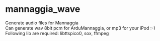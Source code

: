 # mannaggia_wave
Generate audio files for Mannaggia<br>
Can generate wav 8bit pcm for ArduMannaggia, or mp3 for your iPod :-)<br>
Following lib are required: libttspico0, sox, ffmpeg
